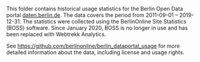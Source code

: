 This folder contains historical usage statistics for the Berlin Open Data portal [daten.berlin.de](https://daten.berlin.de). The data covers the period from 2011-09-01 – 2019-12-31. The statistics were collected using the BerlinOnline Site Statistics (BOSS) software. Since January 2020, BOSS is no longer in use and has been replaced with Webtrekk Analytics.

See https://github.com/berlinonline/berlin_dataportal_usage for more detailed information about the data, including license and usage rights.